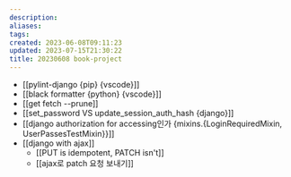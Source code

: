 ```yaml
---
description:
aliases: 
tags: 
created: 2023-06-08T09:11:23
updated: 2023-07-15T21:30:22
title: 20230608 book-project
---
```

- [[pylint-django {pip} {vscode}]]
- [[black formatter {python} {vscode}]]
- [[get fetch --prune]]
- [[set_password VS update_session_auth_hash {django}]]
- [[django authorization for accessing인가 {mixins.{LoginRequiredMixin, UserPassesTestMixin}}]]
- [[django with ajax]]
	- [[PUT is idempotent, PATCH isn't]]
	- [[ajax로 patch 요청 보내기]]
